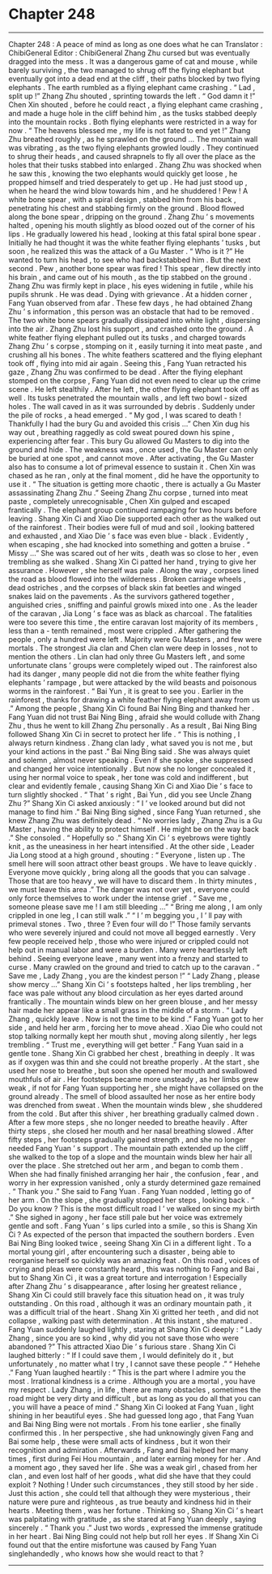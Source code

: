 
# Chapter 248


---

Chapter 248 : A peace of mind as long as one does what he can
Translator :
ChibiGeneral
Editor :
ChibiGeneral
Zhang Zhu cursed but was eventually dragged into the mess . It was a dangerous game of cat and mouse , while barely surviving , the two managed to shrug off the flying elephant but eventually got into a dead end at the cliff , their paths blocked by two flying elephants .
The earth rumbled as a flying elephant came crashing .
“ Lad , split up !” Zhang Zhu shouted , sprinting towards the left .
“ God damn it !” Chen Xin shouted , before he could react , a flying elephant came crashing , and made a huge hole in the cliff behind him , as the tusks stabbed deeply into the mountain rocks .
Both flying elephants were restricted in a way for now .
“ The heavens blessed me , my life is not fated to end yet !” Zhang Zhu breathed roughly , as he sprawled on the ground …
The mountain wall was vibrating , as the two flying elephants growled loudly . They continued to shrug their heads , and caused shrapnels to fly all over the place as the holes that their tusks stabbed into enlarged .
Zhang Zhu was shocked when he saw this , knowing the two elephants would quickly get loose , he propped himself and tried desperately to get up .
He had just stood up , when he heard the wind blow towards him , and he shuddered !
Pew !
A white bone spear , with a spiral design , stabbed him from his back , penetrating his chest and stabbing firmly on the ground .
Blood flowed along the bone spear , dripping on the ground .
Zhang Zhu ’ s movements halted , opening his mouth slightly as blood oozed out of the corner of his lips .
He gradually lowered his head , looking at this fatal spiral bone spear .
Initially he had thought it was the white feather flying elephants ’ tusks , but soon , he realized this was the attack of a Gu Master .
“ Who is it ?” He wanted to turn his head , to see who had
backstabbed
him .
But the next second .
Pew
, another bone spear was fired !
This spear , flew directly into his brain , and came out of his mouth , as the tip stabbed on the ground .
Zhang Zhu was firmly kept in place , his eyes widening in futile , while his pupils shrunk .
He was dead .
Dying with grievance .
At a hidden corner , Fang Yuan observed from afar .
These few days , he had obtained Zhang Zhu ’ s information , this person was an obstacle that had to be removed .
The two white bone spears gradually dissipated into white light , dispersing into the air .
Zhang Zhu lost his support , and crashed onto the ground .
A white feather flying elephant pulled out its tusks , and charged towards Zhang Zhu ’ s corpse , stomping on it , easily turning it into meat paste , and crushing all his bones .
The white feathers scattered and the flying elephant took off , flying into mid air again .
Seeing this , Fang Yuan retracted his gaze , Zhang Zhu was confirmed to be dead . After the flying elephant stomped on the corpse , Fang Yuan did not even need to clear up the crime scene .
He left stealthily .
After he left , the other flying elephant took off as well .
Its tusks penetrated the mountain walls , and left two bowl - sized holes . The wall caved in as it was surrounded by debris .
Suddenly under the pile of rocks , a head emerged .
“ My god , I was scared to death ! Thankfully I had the bury Gu and avoided this crisis …” Chen Xin dug his way out , breathing raggedly as cold sweat poured down his spine , experiencing after fear .
This bury Gu allowed Gu Masters to dig into the ground and hide . The weakness was , once used , the Gu Master can only be buried at one spot , and cannot move . After activating , the Gu Master also has to consume a lot of primeval essence to sustain it .
Chen Xin was chased as he ran , only at the final moment , did he have the opportunity to use it .
“ The situation is getting more chaotic , there is actually a Gu Master assassinating Zhang Zhu .” Seeing Zhang Zhu corpse , turned into meat paste , completely unrecognisable , Chen Xin gulped and escaped frantically .
The elephant group continued rampaging for two hours before leaving .
Shang Xin Ci and Xiao Die supported each other as the walked out of the rainforest .
Their bodies were full of mud and soil , looking battered and exhausted , and Xiao Die ’ s face was even blue - black . Evidently , when escaping , she had knocked into something and gotten a bruise .
“ Missy …” She was scared out of her wits , death was so close to her , even trembling as she walked .
Shang Xin Ci patted her hand , trying to give her assurance . However , she herself was pale .
Along the way , corpses lined the road as blood flowed into the wilderness . Broken carriage wheels , dead ostriches , and the corpses of black skin fat beetles and winged snakes laid on the pavements .
As the survivors gathered together , anguished cries , sniffing and painful growls mixed into one .
As the leader of the caravan , Jia Long ’ s face was as black as charcoal . The fatalities were too severe this time , the entire caravan lost majority of its members , less than a - tenth remained , most were crippled .
After gathering the people , only a hundred were left . Majority were Gu Masters , and few were mortals .
The strongest Jia clan and Chen clan were deep in losses , not to mention the others . Lin clan had only three Gu Masters left , and some unfortunate clans ’ groups were completely wiped out .
The rainforest also had its danger , many people did not die from the white feather flying elephants ’ rampage , but were attacked by the wild beasts and poisonous worms in the rainforest .
“ Bai Yun , it is great to see you . Earlier in the rainforest , thanks for drawing a white feather flying elephant away from us .” Among the people , Shang Xin Ci found Bai Ning Bing and thanked her .
Fang Yuan did not trust Bai Ning Bing , afraid she would collude with Zhang Zhu , thus he went to kill Zhang Zhu personally . As a result , Bai Ning Bing followed Shang Xin Ci in secret to protect her life .
“ This is nothing , I always return kindness . Zhang clan lady , what saved you is not me , but your kind actions in the past .” Bai Ning Bing said .
She was always quiet and solemn , almost never speaking . Even if she spoke , she suppressed and changed her voice intentionally .
But now she no longer concealed it , using her normal voice to speak , her tone was cold and indifferent , but clear and evidently female , causing Shang Xin Ci and Xiao Die ’ s face to turn slightly shocked .
“ That ’ s right , Bai Yun , did you see Uncle Zhang Zhu ?” Shang Xin Ci asked anxiously : “ I ’ ve looked around but did not manage to find him .”
Bai Ning Bing sighed , since Fang Yuan returned , she knew Zhang Zhu was definitely dead .
“ No worries lady , Zhang Zhu is a Gu Master , having the ability to protect himself . He might be on the way back .” She consoled .
“ Hopefully so .” Shang Xin Ci ’ s eyebrows were tightly knit , as the uneasiness in her heart intensified .
At the other side , Leader Jia Long stood at a high ground , shouting : “ Everyone , listen up . The smell here will soon attract other beast groups . We have to leave quickly . Everyone move quickly , bring along all the goods that you can salvage . Those that are too heavy , we will have to discard them . In thirty minutes , we must leave this area .”
The danger was not over yet , everyone could only force themselves to work under the intense grief .
“ Save me , someone please save me ! I am still bleeding …”
“ Bring me along , I am only crippled in one leg , I can still walk .”
“ I ’ m begging you , I ’ ll pay with primeval stones . Two , three ? Even four will do !”
Those family servants who were severely injured and could not move all begged earnestly .
Very few people received help , those who were injured or crippled could not help out in manual labor and were a burden . Many were heartlessly left behind .
Seeing everyone leave , many went into a frenzy and started to curse .
Many crawled on the ground and tried to catch up to the caravan .
“ Save me , Lady Zhang , you are the kindest person !”
“ Lady Zhang , please show mercy …”
Shang Xin Ci ’ s footsteps halted , her lips trembling , her face was pale without any blood circulation as her eyes darted around frantically .
The mountain winds blew on her green blouse , and her messy hair made her appear like a small grass in the middle of a storm .
“ Lady Zhang , quickly leave . Now is not the time to be kind .” Fang Yuan got to her side , and held her arm , forcing her to move ahead .
Xiao Die who could not stop talking normally kept her mouth shut , moving along silently , her legs trembling .
“ Trust me , everything will get better .” Fang Yuan said in a gentle tone .
Shang Xin Ci grabbed her chest , breathing in deeply . It was as if oxygen was thin and she could not breathe properly .
At the start , she used her nose to breathe , but soon she opened her mouth and swallowed mouthfuls of air .
Her footsteps became more unsteady , as her limbs grew weak , if not for Fang Yuan supporting her , she might have collapsed on the ground already .
The smell of blood assaulted her nose as her entire body was drenched from sweat . When the mountain winds blew , she shuddered from the cold .
But after this shiver , her breathing gradually calmed down .
After a few more steps , she no longer needed to breathe heavily . After thirty steps , she closed her mouth and her nasal breathing slowed . After fifty steps , her footsteps gradually gained strength , and she no longer needed Fang Yuan ’ s support .
The mountain path extended up the cliff , she walked to the top of a slope and the mountain winds blew her hair all over the place .
She stretched out her arm , and began to comb them .
When she had finally finished arranging her hair , the confusion , fear , and worry in her expression vanished , only a sturdy determined gaze remained .
“ Thank you .” She said to Fang Yuan .
Fang Yuan nodded , letting go of her arm .
On the slope , she gradually stopped her steps , looking back .
“ Do you know ? This is the most difficult road I ’ ve walked on since my birth .” She sighed in agony , her face still pale but her voice was extremely gentle and soft .
Fang Yuan ’ s lips curled into a smile , so this is Shang Xin Ci ? As expected of the person that impacted the southern borders .
Even Bai Ning Bing looked twice , seeing Shang Xin Ci in a different light .
To a mortal young girl , after encountering such a disaster , being able to reorganise herself so quickly was an amazing feat .
On this road , voices of crying and pleas were constantly heard , this was nothing to Fang and Bai , but to Shang Xin Ci , it was a great torture and interrogation !
Especially after Zhang Zhu ’ s disappearance , after losing her greatest reliance , Shang Xin Ci could still bravely face this situation head on , it was truly outstanding .
On this road , although it was an ordinary mountain path , it was a difficult trial of the heart . Shang Xin Xi gritted her teeth , and did not collapse , walking past with determination .
At this instant , she matured .
Fang Yuan suddenly laughed lightly , staring at Shang Xin Ci deeply : “ Lady Zhang , since you are so kind , why did you not save those who were abandoned ?”
This attracted Xiao Die ’ s furious stare .
Shang Xin Ci laughed bitterly : “ If I could save them , I would definitely do it , but unfortunately , no matter what I try , I cannot save these people .”
“ Hehehe .” Fang Yuan laughed heartily : “ This is the part where I admire you the most . Irrational kindness is a crime . Although you are a mortal , you have my respect . Lady Zhang , in life , there are many obstacles , sometimes the road might be very dirty and difficult , but as long as you do all that you can , you will have a peace of mind .”
Shang Xin Ci looked at Fang Yuan , light shining in her beautiful eyes .
She had guessed long ago , that Fang Yuan and Bai Ning Bing were not mortals . From his tone earlier , she finally confirmed this .
In her perspective , she had unknowingly given Fang and Bai some help , these were small acts of kindness , but it won their recognition and admiration .
Afterwards , Fang and Bai helped her many times , first during Fei Hou mountain , and later earning money for her . And a moment ago , they saved her life .
She was a weak girl , chased from her clan , and even lost half of her goods , what did she have that they could exploit ?
Nothing !
Under such circumstances , they still stood by her side . Just this action , she could tell that although they were mysterious , their nature were pure and righteous , as true beauty and kindness hid in their hearts .
Meeting them , was her fortune .
Thinking so , Shang Xin Ci ’ s heart was palpitating with gratitude , as she stared at Fang Yuan deeply , saying sincerely .
“ Thank you .”
Just two words , expressed the immense gratitude in her heart .
Bai Ning Bing could not help but roll her eyes .
If Shang Xin Ci found out that the entire misfortune was caused by Fang Yuan singlehandedly , who knows how she would react to that ?

---

